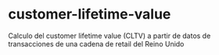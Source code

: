 # customer-lifetime-value
Calculo del customer lifetime value (CLTV) a partir de datos de transacciones de una cadena de retail del Reino Unido
